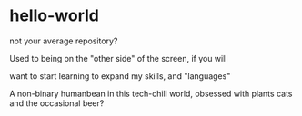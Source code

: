 # hello-world
not your average repository?

Used to being on the "other side" of the screen, if you will

want to start learning to expand my skills, and "languages"

A non-binary humanbean in this tech-chili world, 
obsessed with
plants
cats
and the occasional beer?
